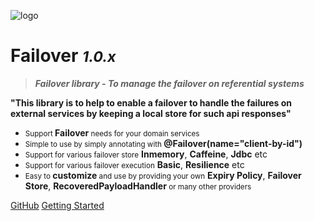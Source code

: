 ![logo](images/failover-icon.png)

# **Failover** <small>***1.0.x***</small>

> ***Failover library - To manage the failover on referential systems***

**"This library is to help to enable a failover to handle the failures on external services by keeping a local store for such api responses"**

- <small>Support </small>**Failover**<small> needs for your domain services</small>
- <small>Simple to use by simply annotating with </small>**@Failover(name="client-by-id")**
- <small>Support for various failover store</small> **Inmemory**, **Caffeine**, **Jdbc** etc
- <small>Support for various failover execution</small> **Basic**, **Resilience** etc
- <small>Easy to </small>**customize**<small>  and use by providing your own</small> **Expiry Policy**, **Failover Store**, **RecoveredPayloadHandler**<small> or many other providers</small>

[GitHub](https://github.com/societe-generale/failover)
[Getting Started](/README.md)
